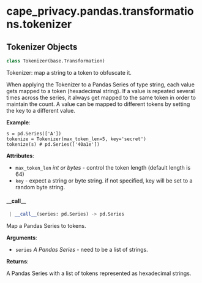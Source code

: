 <a name="cape_privacy.pandas.transformations.tokenizer"></a>
# cape\_privacy.pandas.transformations.tokenizer

<a name="cape_privacy.pandas.transformations.tokenizer.Tokenizer"></a>
## Tokenizer Objects

```python
class Tokenizer(base.Transformation)
```

Tokenizer: map a string to a token to obfuscate it.

When applying the Tokenizer to a Pandas Series of type string,
each value gets mapped to a token (hexadecimal string).
If a value is repeated several times across the series, it always
get mapped to the same token in order to maintain the count.
A value can be mapped to different tokens by setting the key to a
different value.

**Example**:

  ```
  s = pd.Series(['A'])
  tokenize = Tokenizer(max_token_len=5, key='secret')
  tokenize(s) # pd.Series(['40a1e'])
  ```
  

**Attributes**:

- `max_token_len` _int or bytes_ - control the token length (default
  length is 64)
- `key` - expect a string or byte string. if not specified, key will
  be set to a random byte string.

<a name="cape_privacy.pandas.transformations.tokenizer.Tokenizer.__call__"></a>
#### \_\_call\_\_

```python
 | __call__(series: pd.Series) -> pd.Series
```

Map a Pandas Series to tokens.

**Arguments**:

- `series` _A Pandas Series_ - need to be a list of strings.
  

**Returns**:

  A Pandas Series with a list of tokens represented as hexadecimal
  strings.

